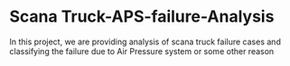 # Scana Truck-APS-failure-Analysis
In this project, we are providing analysis of scana truck failure cases and classifying the failure due to Air Pressure system or some other reason
